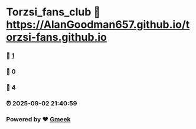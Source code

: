 # Torzsi_fans_club :link: https://AlanGoodman657.github.io/torzsi-fans.github.io 
### :page_facing_up: [1](https://AlanGoodman657.github.io/torzsi-fans.github.io/tag.html) 
### :speech_balloon: 0 
### :hibiscus: 4 
### :alarm_clock: 2025-09-02 21:40:59 
### Powered by :heart: [Gmeek](https://github.com/Meekdai/Gmeek)
